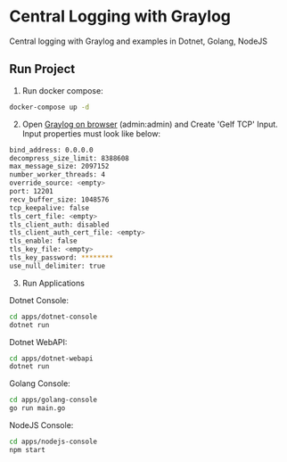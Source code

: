 # Central Logging with Graylog

Central logging with Graylog and examples in Dotnet, Golang, NodeJS

## Run Project

1. Run docker compose:

```sh
docker-compose up -d
```

2. Open [Graylog on browser](http://localhost:9000) (admin:admin) and Create 'Gelf TCP' Input. Input properties must look like below:

```sh
bind_address: 0.0.0.0
decompress_size_limit: 8388608
max_message_size: 2097152
number_worker_threads: 4
override_source: <empty>
port: 12201
recv_buffer_size: 1048576
tcp_keepalive: false
tls_cert_file: <empty>
tls_client_auth: disabled
tls_client_auth_cert_file: <empty>
tls_enable: false
tls_key_file: <empty>
tls_key_password: ********
use_null_delimiter: true
```

3. Run Applications

Dotnet Console:
```sh
cd apps/dotnet-console
dotnet run
```

Dotnet WebAPI:
```sh
cd apps/dotnet-webapi
dotnet run
```

Golang Console:
```sh
cd apps/golang-console
go run main.go
``` 

NodeJS Console:
```sh
cd apps/nodejs-console
npm start
``` 